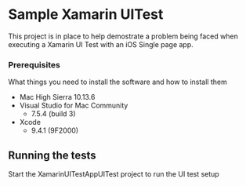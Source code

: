 # Sample Xamarin UITest

This project is in place to help demostrate a problem being faced when executing a Xamarin UI Test with an iOS Single page app.

### Prerequisites

What things you need to install the software and how to install them

- Mac High Sierra 10.13.6
- Visual Studio for Mac Community
  - 7.5.4 (build 3)
- Xcode
  - 9.4.1 (9F2000)
  
## Running the tests

Start the XamarinUITestAppUITest project to run the UI test setup
